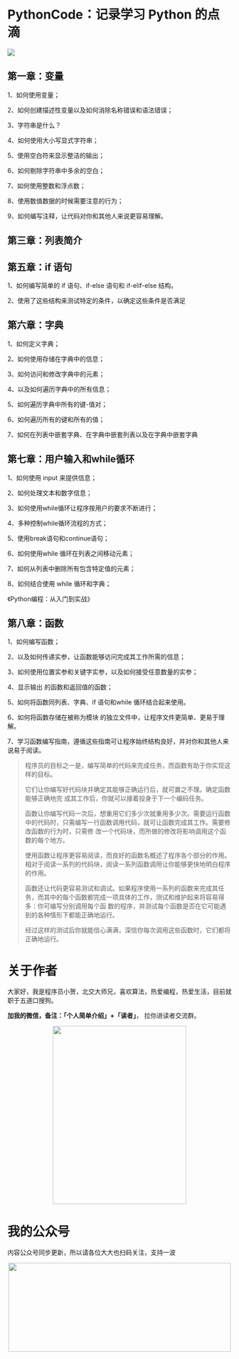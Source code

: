 # PythonCode：记录学习 Python 的点滴

![](https://cdn.jsdelivr.net/gh/rongweihe/ImageHost01/images/Python3%E7%BC%96%E7%A8%8B%EF%BC%9A%E4%BB%8E%E5%85%A5%E9%97%A8%E5%88%B0%E5%AE%9E%E8%B7%B5.png)

## 第一章：变量

1、如何使用变量；

2、如何创建描述性变量以及如何消除名称错误和语法错误；

3、字符串是什么？

4、如何使用大小写显式字符串；

5、使用空白符来显示整洁的输出；

6、如何剔除字符串中多余的空白；

7、如何使用整数和浮点数；

8、使用数值数据的时候需要注意的行为；

9、如何编写注释，让代码对你和其他人来说更容易理解。

## 第三章：列表简介

## 第五章：if 语句

1、如何编写简单的 if 语句、if-else 语句和 if-elif-else 结构。

2、使用了这些结构来测试特定的条件，以确定这些条件是否满足

## 第六章：字典

1、如何定义字典；

2、如何使用存储在字典中的信息；

3、如何访问和修改字典中的元素；

4、以及如何遍历字典中的所有信息；

5、如何遍历字典中所有的键-值对；

6、如何遍历所有的键和所有的值；

7、如何在列表中嵌套字典、在字典中嵌套列表以及在字典中嵌套字典

## 第七章：用户输入和while循环

1、如何使用 input 来提供信息；

2、如何处理文本和数字信息；

3、如何使用while循环让程序按用户的要求不断进行；

4、多种控制while循环流程的方式；

5、使用break语句和continue语句；

6、如何使用while 循环在列表之间移动元素；

7、如何从列表中删除所有包含特定值的元素；

8、如何结合使用 while 循环和字典；

《Python编程：从入门到实战》

## 第八章：函数

1、如何编写函数；

2、以及如何传递实参，让函数能够访问完成其工作所需的信息；

3、如何使用位置实参和关键字实参，以及如何接受任意数量的实参；

4、显示输出 的函数和返回值的函数；

5、如何将函数同列表、字典、if 语句和while 循环结合起来使用。

6、如何将函数存储在被称为模块 的独立文件中，让程序文件更简单、更易于理解。

7、学习函数编写指南，遵循这些指南可让程序始终结构良好，并对你和其他人来说易于阅读。

> 程序员的目标之一是，编写简单的代码来完成任务，而函数有助于你实现这样的目标。
>
> 它们让你编写好代码块并确定其能够正确运行后，就可置之不理。确定函数能够正确地完 成其工作后，你就可以接着投身于下一个编码任务。 
>
> 函数让你编写代码一次后，想重用它们多少次就重用多少次。需要运行函数中的代码时，只需编写一行函数调用代码，就可让函数完成其工作。需要修改函数的行为时，只需修 改一个代码块，而所做的修改将影响调用这个函数的每个地方。
>
> 使用函数让程序更容易阅读，而良好的函数名概述了程序各个部分的作用。相对于阅读一系列的代码块，阅读一系列函数调用让你能够更快地明白程序的作用。
>
>  函数还让代码更容易测试和调试。如果程序使用一系列的函数来完成其任务，而其中的每个函数都完成一项具体的工作，测试和维护起来将容易得多：你可编写分别调用每个函 数的程序，并测试每个函数是否在它可能遇到的各种情形下都能正确地运行。
>
> 经过这样的测试后你就能信心满满，深信你每次调用这些函数时，它们都将正确地运行。



# 关于作者

大家好，我是程序员小贺，北交大师兄，喜欢算法，热爱编程，热爱生活，目前就职于五道口搜狗。

**加我的微信，备注：「个人简单介绍」+「读者」**， 拉你进读者交流群。

<div  align="center">   <img src="https://cdn.jsdelivr.net/gh/rongweihe/ImageHost01/gzh/weichat001.jpeg" width = "300" height = "400" align=center/> </div>

# 我的公众号

内容公众号同步更新，所以请各位大大也扫码关注，支持一波

<p align="center">
  <a href="https://github.com/rongweihe/MoreThanCode/">
      <img src="https://i.loli.net/2020/04/11/Ysl9RgLXWJFMaZu.png" height="200" width="500">
  </a>
</p>


